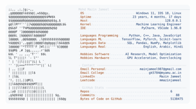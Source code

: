 <picture>
  <source srcset="https://raw.githubusercontent.com/mmazinjameel/mmazinjameel/main/dark_mode.svg?v=1742604331" media="(prefers-color-scheme: dark)">
  <img src="https://raw.githubusercontent.com/mmazinjameel/mmazinjameel/main/light_mode.svg?v=1742604331">
</picture>
